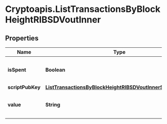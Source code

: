 # Cryptoapis.ListTransactionsByBlockHeightRIBSDVoutInner

## Properties

Name | Type | Description | Notes
------------ | ------------- | ------------- | -------------
**isSpent** | **Boolean** | Defines whether the output is spent or not. | 
**scriptPubKey** | [**ListTransactionsByBlockHeightRIBSDVoutInnerScriptPubKey**](ListTransactionsByBlockHeightRIBSDVoutInnerScriptPubKey.md) |  | 
**value** | **String** | Represents the sent/received amount. | 


